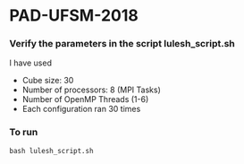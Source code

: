 # PAD-UFSM-2018

### Verify the parameters in the script lulesh_script.sh
I have used
- Cube size: 30
- Number of processors: 8 (MPI Tasks)
- Number of OpenMP Threads (1-6)
- Each configuration ran 30 times

### To run

`bash lulesh_script.sh`
